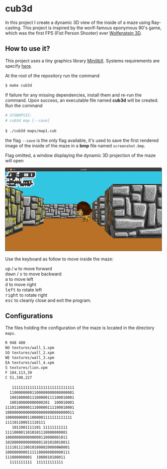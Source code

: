# cub3d
In this project I create a dynamic 3D view of the inside of a maze using Ray-casting. This project is inspired by the worlf-famous eponymous 90's game, which was the first FPS (Fist Person Shooter) ever [Wolfenstein 3D](http://users.atw.hu/wolf3d/).

## How to use it?
This project uses a tiny graphics library [MinilibX](https://harm-smits.github.io/42docs/libs/minilibx). Systems requirements are specify [here](https://github.com/42Paris/minilibx-linux).
  
At the root of the repository run the command
```bash
$ make cub3d
```
If failure for any missing dependencies, install them and re-run the command. Upon success, an executable file named **cub3d** will be created. Run the command  

```bash
# SYSNOPSIS:
# cub3d map [--save]

$ ./cub3d maps/map1.cub
```

the flag ```--save``` is the only flag available, it's used to save the first rendered image of the inside of the maze in a **bmp** file named ```screenshot.bmp```.<br>

Flag omitted, a window displaying the dynamic 3D projection of the maze will open
<div style="text-align:center"><img src="imgs/maze_view.png" alt="Maze view"></div>  

Use the keyboard as follow to move inside the maze:  

<kbd>up</kbd> / <kbd>w</kbd> to move forward  
<kbd>down</kbd> / <kbd>s</kbd> to move backward  
<kbd>a</kbd> to move left  
<kbd>d</kbd> to move right  
<kbd>left</kbd>  to rotate left  
<kbd>right</kbd> to rotate right  
<kbd>esc</kbd> to cleanly close and exit the program.  

## Configurations

The files holding the configuration of the maze is located in the directory ```maps```.

```text
R 948 480
NO textures/wall_1.xpm
SO textures/wall_2.xpm
WE textures/wall_3.xpm
EA textures/wall_4.xpm
S textures/lion.xpm
F 184,113,39
C 51,198,227

   1111111111111111111111111111
  11000000001100000000000000001
  10010000011100000111100010001
  100100000000000201  100010001
1110110000011100000111100010001
1000000000000000000000000000011
100000000011000001111111111111
111101100011110111
   1011001111101 11111111111
1111000011010101110000000001
1000000000000000110000001011
10200000000000001101010010011
111101111001010000200000W0001
10000000001111100000000000111
111000000001  1000010100011
  1111111111  111111111111
``` 

